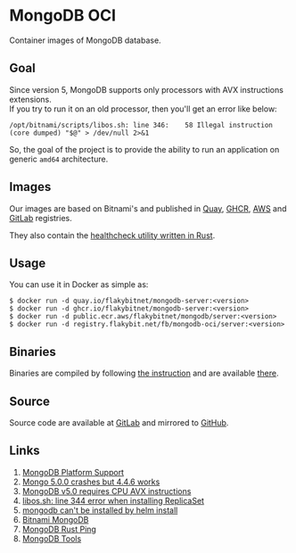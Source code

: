 # MongoDB OCI

Container images of MongoDB database.

## Goal

Since version 5, MongoDB supports only processors with AVX instructions extensions.  
If you try to run it on an old processor, then you'll get an error like below:
```
/opt/bitnami/scripts/libos.sh: line 346:    58 Illegal instruction     (core dumped) "$@" > /dev/null 2>&1
```
So, the goal of the project is to provide the ability to run an application on generic `amd64` architecture.

## Images

Our images are based on Bitnami's and published in [Quay](https://quay.io/repository/flakybitnet/mongodb-server),
[GHCR](https://github.com/flakybitnet/mongodb-oci/pkgs/container/mongodb-server), [AWS](https://gallery.ecr.aws/flakybitnet/mongodb/server) and [GitLab](https://gitlab.flakybit.net/fb/mongodb-oci/container_registry) registries.

They also contain the [healthcheck utility written in Rust](https://github.com/syndikat7/mongodb-rust-ping).

## Usage

You can use it in Docker as simple as:
```
$ docker run -d quay.io/flakybitnet/mongodb-server:<version>
$ docker run -d ghcr.io/flakybitnet/mongodb-server:<version>
$ docker run -d public.ecr.aws/flakybitnet/mongodb/server:<version>
$ docker run -d registry.flakybit.net/fb/mongodb-oci/server:<version>
```

## Binaries

Binaries are compiled by following [the instruction](./Build.md) and are available [there](https://gitlab.flakybit.net/fb/mongodb-oci/-/packages/).

## Source

Source code are available at [GitLab](https://gitlab.flakybit.net/fb/mongodb-oci) and mirrored to [GitHub](https://github.com/flakybitnet/mongodb-oci).

## Links

1. [MongoDB Platform Support](https://www.mongodb.com/docs/manual/administration/production-notes/#platform-support)
2. [Mongo 5.0.0 crashes but 4.4.6 works](https://github.com/docker-library/mongo/issues/485)
3. [MongoDB v5.0 requires CPU AVX instructions](https://github.com/turnkeylinux/tracker/issues/1724)
4. [libos.sh: line 344 error when installing ReplicaSet](https://github.com/bitnami/charts/issues/12834)
5. [mongodb can't be installed by helm install](https://github.com/bitnami/charts/issues/10255)
6. [Bitnami MongoDB](https://github.com/bitnami/containers/tree/main/bitnami/mongodb/7.0/debian-12)
7. [MongoDB Rust Ping](https://github.com/syndikat7/mongodb-rust-ping)
8. [MongoDB Tools](https://github.com/mongodb/mongo-tools)
